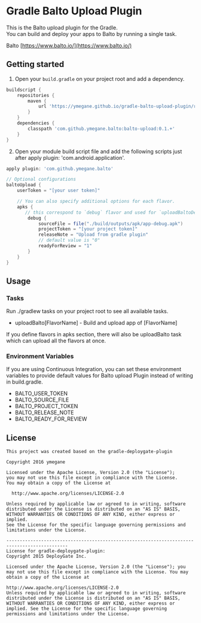 # Gradle Balto Upload Plugin

This is the Balto upload plugin for the Gradle.  
You can build and deploy your apps to Balto by running a single task.

Balto [https://www.balto.io/](https://www.balto.io/)

Getting started
-------

1) Open your `build.gradle` on your project root and add a dependency.

```gradle
buildscript {
    repositories {
        maven {
            url 'https://ymegane.github.io/gradle-balto-upload-plugin/repository'
        }
    }
    dependencies {
        classpath 'com.github.ymegane.balto:balto-upload:0.1.+'
    }
}
```

2) Open your module build script file and add the following scripts just after apply plugin: 'com.android.application'.

```gradle
apply plugin: 'com.github.ymegane.balto'

// Optional configurations
baltoUpload {
    userToken = "[your user token]"

    // You can also specify additional options for each flavor.
    apks {
       // this correspond to `debug` flavor and used for `uploadBaltoDebug` task
        debug {
            sourceFile = file("./build/outputs/apk/app-debug.apk")
            projectToken = "[your project token]"
            releaseNote = "Upload from gradle plugin"
            // default value is "0"
            readyForReview = "1"
        }
    }
}

```
Usage
-------
### Tasks
Run ./gradlew tasks on your project root to see all available tasks.
* uploadBalto[FlavorName] - Build and upload app of [FlavorName]

If you define flavors in apks section, there will also be uploadBalto task which can upload all the flavors at once.

### Environment Variables
If you are using Continuous Integration, you can set these environment variables to provide default values for Balto upload Plugin instead of writing in build.gradle.

- BALTO_USER_TOKEN
- BALTO_SOURCE_FILE
- BALTO_PROJECT_TOKEN
- BALTO_RELEASE_NOTE
- BALTO_READY_FOR_REVIEW

License
-------
```
This project was created based on the gradle-deploygate-plugin

Copyright 2016 ymegane

Licensed under the Apache License, Version 2.0 (the "License");
you may not use this file except in compliance with the License.
You may obtain a copy of the License at

  http://www.apache.org/licenses/LICENSE-2.0

Unless required by applicable law or agreed to in writing, software
distributed under the License is distributed on an "AS IS" BASIS,
WITHOUT WARRANTIES OR CONDITIONS OF ANY KIND, either express or implied.
See the License for the specific language governing permissions and
limitations under the License.

---------------------------------------------------------------------------------------------
License for gradle-deploygate-plugin:
Copyright 2015 DeployGate Inc.

Licensed under the Apache License, Version 2.0 (the "License"); you may not use this file except in compliance with the License. You may obtain a copy of the License at

http://www.apache.org/licenses/LICENSE-2.0
Unless required by applicable law or agreed to in writing, software distributed under the License is distributed on an "AS IS" BASIS, WITHOUT WARRANTIES OR CONDITIONS OF ANY KIND, either express or implied. See the License for the specific language governing permissions and limitations under the License.
```
